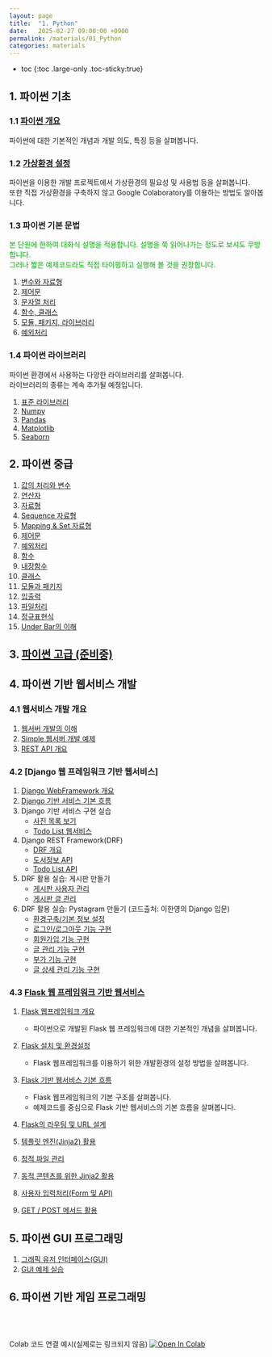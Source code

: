 ```yaml
---
layout: page
title:  "1. Python"
date:   2025-02-27 09:00:00 +0900
permalink: /materials/01_Python
categories: materials
---
```

* toc
{:toc .large-only .toc-sticky:true}


## 1. 파이썬 기초

### 1.1 [파이썬 개요](/materials/S01-01-01-01_01-PythonOverview)

파이썬에 대한 기본적인 개념과 개발 의도, 특징 등을 살펴봅니다.

### 1.2 [가상환경 설정](/materials/S01-01-02-01_01-VirtualEnvironment)

파이썬을 이용한 개발 프로젝트에서 가상환경의 필요성 및 사용법 등을 살펴봅니다.<br>
또한 직접 가상환경을 구축하지 않고 Google Colaboratory를 이용하는 방법도 알아봅니다.


### 1.3 파이썬 기본 문법

<span style="color: #0A0">본 단원에 한하여 대화식 설명을 적용합니다. 설명을 쭉 읽어나가는 정도로 보셔도 무방합니다.<br>
그러나 짧은 예제코드라도 직접 타이핑하고 실행해 볼 것을 권장합니다.</span>

1. [변수와 자료형](/materials/S01-01-03-01_01-VariablesDataTypes)
2. [제어문](/materials/S01-01-03-02_01-ControlStatements)
3. [문자열 처리](/materials/S01-01-03-03_01-StringProcess)
4. [함수, 클래스](/materials/S01-01-03-04_01-FunctionsClasses)
5. [모듈, 패키지, 라이브러리](/materials/S01-01-03-05_01-Modules)
6. [예외처리](/materials/S01-01-03-06_01-Exceptions)

### 1.4 파이썬 라이브러리

파이썬 환경에서 사용하는 다양한 라이브러리를 살펴봅니다.<br>라이브러리의 종류는 계속 추가될 예정입니다.

1. [표준 라이브러리](/materials/S01-01-04-01_01-StandardLibrary)
1. [Numpy](/materials/S01-01-04-02_01-Numpy)
2. [Pandas](/materials/S01-01-04-03_01-Pandas)
3. [Matplotlib](/materials/S01-01-04-04_01-Matplotlib)
4. [Seaborn](/materials/S01-01-04-05_01-Seaborn)


## 2. 파이썬 중급

1. [값의 처리와 변수](/materials/S01-02-01-01_01-Variables)
2. [연산자](/materials/S01-02-02-01_01-Operatros)
3. [자료형](/materials/S01-02-03-01_01-DataTypes)
4. [Sequence 자료형](/materials/S01-02-04-01_01-SequenceDataTypes)
5. [Mapping & Set 자료형](/materials/S01-02-05-01_01-MappingSetDataTypes)
6. [제어문](/materials/S01-02-06-01_01-ControlStatements)
7. [예외처리](/materials/S01-02-07-01_01-Exceptions)
8. [함수](/materials/S01-02-08-01_01-Functions)
9. [내장함수](/materials/S01-02-09-01_01-BuiltInFunctions)
10. [클래스](/materials/S01-02-10-01_01-Classes)
11. [모듈과 패키지](/materials/S01-02-11-01_01-Modules)
12. [입출력](/materials/S01-02-12-01_01-InputOutput)
13. [파일처리](/materials/S01-02-13-01_01-FileHandling)
14. [정규표현식](/materials/S01-02-14-01_01-RegularExpressions)
15. [Under Bar의 이해](/materials/S01-02-15-01_01-UnderBar)


## 3. [파이썬 고급 (준비중)](/materials/S01-03_01-PythonAdvanced)


## 4. 파이썬 기반 웹서비스 개발

### 4.1 웹서비스 개발 개요

1. [웹서버 개발의 이해](/materials/S01-04-01-01_01-WebServerOverview)
2. [Simple 웹서버 개발 예제](/materials/S01-04-01-02_01-SimpleWebServer)
3. [REST API 개요](/materials/S01-04-01-03_01-RestApiOverview)

### 4.2 [Django 웹 프레임워크 기반 웹서비스]

1. [Django WebFramework 개요](/materials/S01-04-02-01_01-DjangoOverview)
2. [Django 기반 서비스 기본 흐름](/materials/S01-04-02-01_02-DjangoBasedServiceProcess)
3. Django 기반 서비스 구현 실습
    - [사진 목록 보기](/materials/S01-04-02-02_01-PictureList)
    - [Todo List 웹서비스](/materials/S01-04-02-02_02-TodoList)
4. Django REST Framework(DRF)
    - [DRF 개요](/materials/S01-04-02-03_01-DrfOverview)
    - [도서정보 API](/materials/S01-04-02-03_02-BookInfoApi)
    - [Todo List API](/materials/S01-04-02-03_03-TodoListApi)
5. DRF 활용 실습: 게시판 만들기
    - [게시판 사용자 관리](/materials/S01-04-02-04_01-DrfBbsUsers)
    - [게시판 글 관리](/materials/S01-04-02-04_02-DrfBbsPosts)
6. DRF 활용 실습: Pystagram 만들기 (코드출처: 이한영의 Django 입문)
    - [환경구축/기본 정보 설정](/materials/S01-04-02-05_01-DrfPystagramEnvironment)
    - [로그인/로그아웃 기능 구현](/materials/S01-04-02-05_02-DrfPystagramBasicInfo)
    - [회원가입 기능 구현](/materials/S01-04-02-05_03-DrfPystagramLoginLogout)
    - [글 관리 기능 구현](/materials/S01-04-02-05_04-DrfPystagramMemberRegister)
    - [부가 기능 구현](/materials/S01-04-02-05_05-DrfPystagramPost)
    - [글 상세 관리 기능 구현](/materials/S01-04-02-05_06-DrfPystagramAdditionalFunctions)


### 4.3 [Flask 웹 프레임워크 기반 웹서비스](/materials/S01-04_03-FlaskWebFramework)
1. [Flask 웹프레임워크 개요](/materials/S01-04-03-01_01-FlaskOverview)
    - 파이썬으로 개발된 Flask 웹 프레임워크에 대한 기본적인 개념을 살펴봅니다.

2. [Flask 설치 및 환경설정](/materials/S01-04-03-01_02-FlaskSetting)
    - Flask 웹프레임워크를 이용하기 위한 개발환경의 설정 방법을 살펴봅니다.

3. [Flask 기반 웹서비스 기본 흐름](/materials/S01-04-03-02_01-FlaskBasedServiceProcess)
    - Flask 웹프레임워크의 기본 구조를 살펴봅니다.
    - 예제코드를 중심으로 Flask 기반 웹서비스의 기본 흐름을 살펴봅니다.

4. [Flask의 라우팅 및 URL 설계](/materials/S01-04-03-02_02-FlaskRoutingUrlDesign)

5. [템플릿 엔진(Jinja2) 활용](/materials/S01-04-03-02_03-TemplateEngineJinja2)

6. [정적 파일 관리](/materials/S01-04-03-02_04-StaticFiles)

7. [동적 콘텐츠를 위한 Jinja2 활용](/materials/S01-04-03-02_05-DynamicContentsJinja2)

8. [사용자 입력처리(Form 및 API)](/materials/S01-04-03-02_06-UserInputs)

9. [GET / POST 메서드 활용](/materials/S01-04-03-02_07-GetPostMethods)



## 5. 파이썬 GUI 프로그래밍

1. [그래픽 유저 인터페이스(GUI)](/materials/S01-05-01-01_01-GuiOverview)
2. [GUI 예제 실습](/materials/S01-05-02-01_01-GuiExamples)


## 6. 파이썬 기반 게임 프로그래밍



<br><br><br>Colab 코드 연결 예시(실제로는 링크되지 않음)
[![Open In Colab](https://colab.research.google.com/assets/colab-badge.svg)](https://colab.research.google.com/github/SkyLectures/LectureMaterials/blob/main/Part01_Python/S01-02-04_Seaborn.ipynb)